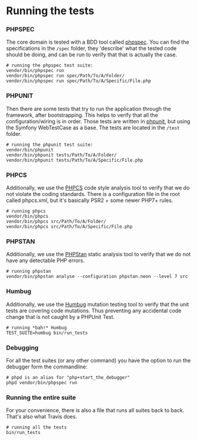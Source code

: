 Running the tests
=====================

### PHPSPEC

The core domain is tested with a BDD tool called [phpspec](http://www.phpspec.net/). You can find the specifications
in the `/spec` folder, they 'describe' what the tested code should be doing, and can be run to verify that that is
actually the case.

    # running the phpspec test suite:
    vendor/bin/phpspec run
    vendor/bin/phpspec run spec/Path/To/A/Folder/
    vendor/bin/phpspec run spec/Path/To/A/Specific/File.php

### PHPUNIT

Then there are some tests that try to run the application through the framework, after bootstrapping. This helps to
verify that all the configuration/wiring is in order. Those tests are written in [phpunit](https://phpunit.de/), but
using the Symfony WebTestCase as a base. The tests are located in the `/test` folder.

    # running the phpunit test suite:
    vendor/bin/phpunit
    vendor/bin/phpunit tests/Path/To/A/Folder/
    vendor/bin/phpunit tests/Path/To/A/Specific/File.php

### PHPCS

Additionally, we use the [PHPCS](https://github.com/squizlabs/PHP_CodeSniffer/wiki) code style analysis tool to verify 
that we do not violate the coding standards. There is a configuration file in the root called phpcs.xml, but it's
basically PSR2 + some newer PHP7+ rules.

    # running phpcs
    vendor/bin/phpcs
    vendor/bin/phpcs src/Path/To/A/Folder/
    vendor/bin/phpcs src/Path/To/A/Specific/File.php

### PHPSTAN

Additionally, we use the [PHPStan](https://github.com/phpstan/phpstan) static analysis tool to verify that we do not 
have any detectable PHP errors. 

    # running phpstan
    vendor/bin/phpstan analyse --configuration phpstan.neon --level 7 src
    
### Humbug

Additionally, we use the [Humbug](https://github.com/humbug/humbug) mutation testing tool to verify that the unit
tests are covering code mutations. Thus preventing any accidental code change that is not caught by a PHPUnit Test.

    # running *bah!* Humbug
    TEST_SUITE=humbug bin/run_tests 

### Debugging

For all the test suites (or any other command) you have the option to run the debugger form the commandline:

    # phpd is an alias for "php+start_the_debugger"
    phpd vendor/bin/phpspec run

### Running the entire suite

For your convenience, there is also a file that runs all suites back to back. That's also what Travis does.

    # running all the tests
    bin/run_tests
